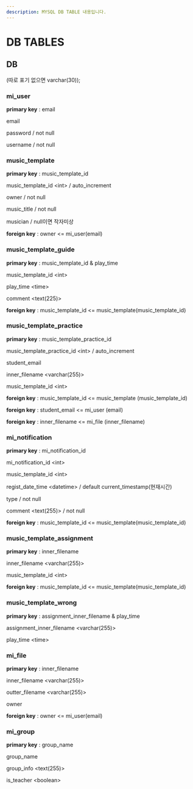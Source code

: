 ```yaml
---
description: MYSQL DB TABLE 내용입니다.
---
```


# DB TABLES

## DB

\(따로 표기 없으면 varchar\(30\)\);

### mi\_user

**primary key** : email

email

password / not null

username / not null

### music\_template

**primary key** : music\_template\_id 

music\_template\_id &lt;int&gt; / auto\_increment

owner / not null

music\_title / not null

musician / null이면 작자미상

**foreign key** : owner &lt;= mi\_user\(email\)

### music\_template\_guide

**primary key** : music\_template\_id & play\_time

music\_template\_id &lt;int&gt;

play\_time &lt;time&gt;

comment &lt;text\(225\)&gt;

**foreign key** : music\_template\_id &lt;= music\_template\(music\_template\_id\)

### music\_template\_practice

**primary key** : music\_template\_practice\_id

music\_template\_practice\_id &lt;int&gt; / auto\_increment

student\_email

inner\_filename &lt;varchar\(255\)&gt; 

 music\_template\_id &lt;int&gt;

**foreign key** : music\_template\_id &lt;= music\_template \(music\_template\_id\)

**foreign key** : student\_email &lt;= mi\_user \(email\)

**foreign key** : inner\_filename &lt;= mi\_file \(inner\_filename\)

### mi\_notification

**primary key** : mi\_notification\_id

mi\_notification\_id &lt;int&gt;

music\_template\_id &lt;int&gt;

regist\_date\_time &lt;datetime&gt; / default current\_timestamp\(현재시간\)

type / not null

comment &lt;text\(255\)&gt; / not null

**foreign key** : music\_template\_id &lt;= music\_template\(music\_template\_id\)

### music\_template\_assignment

**primary key** : inner\_filename

inner\_filename &lt;varchar\(255\)&gt;

music\_template\_id &lt;int&gt;

**foreign key** : music\_template\_id &lt;= music\_template\(music\_template\_id\)

### music\_template\_wrong

**primary key** : assignment\_inner\_filename & play\_time

assignment\_inner\_filename &lt;varchar\(255\)&gt;

play\_time &lt;time&gt;

### mi\_file

**primary key** : inner\_filename

inner\_filename &lt;varchar\(255\)&gt;

outter\_filename &lt;varchar\(255\)&gt;

owner

**foreign key** : owner &lt;= mi\_user\(email\)

### mi\_group

**primary key** : group\_name

group\_name

group\_info &lt;text\(255\)&gt;

is\_teacher &lt;boolean&gt;

 

